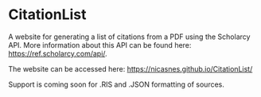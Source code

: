 # CitationList
A website for generating a list of citations from a PDF using the Scholarcy API. More information about this API can be found here: https://ref.scholarcy.com/api/. 

The website can be accessed here:
https://nicasnes.github.io/CitationList/

Support is coming soon for .RIS and .JSON formatting of sources.
